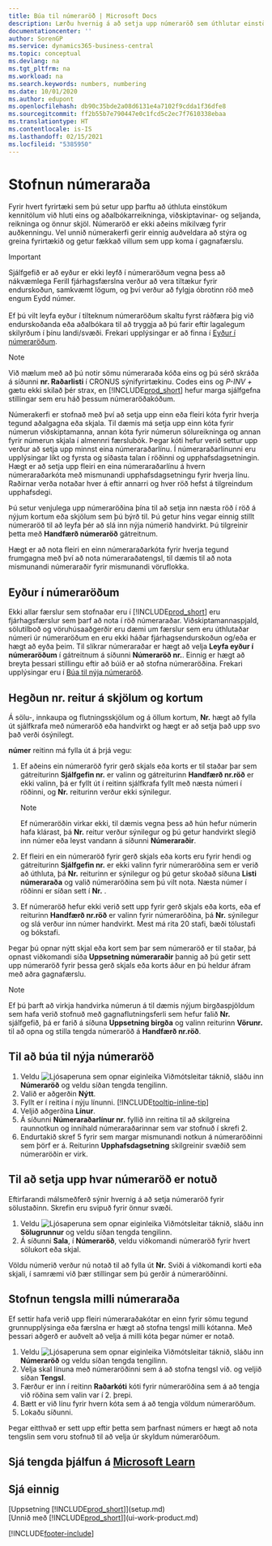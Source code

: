 ```yaml
---
title: Búa til númeraröð | Microsoft Docs
description: Lærðu hvernig á að setja upp númeraröð sem úthlutar einstökum auðkenniskóðum til reikninga og skjala í Business Central.
documentationcenter: ''
author: SorenGP
ms.service: dynamics365-business-central
ms.topic: conceptual
ms.devlang: na
ms.tgt_pltfrm: na
ms.workload: na
ms.search.keywords: numbers, numbering
ms.date: 10/01/2020
ms.author: edupont
ms.openlocfilehash: db90c35bde2a08d6131e4a7102f9cdda1f36dfe8
ms.sourcegitcommit: ff2b55b7e790447e0c1fcd5c2ec7f7610338ebaa
ms.translationtype: HT
ms.contentlocale: is-IS
ms.lasthandoff: 02/15/2021
ms.locfileid: "5385950"
---
```

# <a name="create-number-series"></a>Stofnun númeraraða
Fyrir hvert fyrirtæki sem þú setur upp þarftu að úthluta einstökum kennitölum við hluti eins og aðalbókarreikninga, viðskiptavinar- og seljanda, reikninga og önnur skjöl. Númeraröð er ekki aðeins mikilvæg fyrir auðkenningu. Vel unnið númerakerfi gerir einnig auðveldara að stýra og greina fyrirtækið og getur fækkað villum sem upp koma í gagnafærslu.

> [!Important]
> Sjálfgefið er að eyður er ekki leyfð í númeraröðum vegna þess að nákvæmlega Ferill fjárhagsfærslna verður að vera tiltækur fyrir endurskoðun, samkvæmt lögum, og því verður að fylgja óbrotinn röð með engum Eydd númer.<br /><br />
Ef þú vilt leyfa eyður í tilteknum númeraröðum skaltu fyrst ráðfæra þig við endurskoðanda eða aðalbókara til að tryggja að þú farir eftir lagalegum skilyrðum í þínu landi/svæði. Frekari upplýsingar er að finna í [Eyður í númeraröðum](ui-create-number-series.md#gaps-in-number-series).

> [!NOTE]  
>   Við mælum með að þú notir sömu númeraraða kóða eins og þú sérð skráða á síðunni **nr. Raðarlisti** í CRONUS sýnifyrirtækinu. Codes eins og *P-INV +* gætu ekki skilað þér strax, en [!INCLUDE[prod_short](includes/prod_short.md)] hefur marga sjálfgefna stillingar sem eru háð þessum númeraröðakóðum.

Númerakerfi er stofnað með því að setja upp einn eða fleiri kóta fyrir hverja tegund aðalgagna eða skjala. Til dæmis má setja upp einn kóta fyrir númerun viðskiptamanna, annan kóta fyrir númerun sölureikninga og annan fyrir númerun skjala í almennri færslubók. Þegar kóti hefur verið settur upp verður að setja upp minnst eina númeraraðarlínu. Í númeraraðarlínunni eru upplýsingar líkt og fyrsta og síðasta talan í röðinni og upphafsdagsetningin. Hægt er að setja upp fleiri en eina númeraraðarlínu á hvern númeraraðarkóta með mismunandi upphafsdagsetningu fyrir hverja línu. Raðirnar verða notaðar hver á eftir annarri og hver röð hefst á tilgreindum upphafsdegi.

Þú setur venjulega upp númeraröðina þína til að setja inn næsta röð í röð á nýjum kortum eða skjölum sem þú býrð til. Þú getur hins vegar einnig stillt númeraröð til að leyfa þér að slá inn nýja númerið handvirkt. Þú tilgreinir þetta með **Handfærð númeraröð** gátreitnum.

Hægt er að nota fleiri en einn númeraraðarkóta fyrir hverja tegund frumgagna með því að nota númeraraðatengsl, til dæmis til að nota mismunandi númeraraðir fyrir mismunandi vöruflokka.

## <a name="gaps-in-number-series"></a>Eyður í númeraröðum
Ekki allar færslur sem stofnaðar eru í [!INCLUDE[prod_short](includes/prod_short.md)] eru fjárhagsfærslur sem þarf að nota í röð númeraraðar. Viðskiptamannaspjald, sölutilboð og vöruhúsaaðgerðir eru dæmi um færslur sem eru úthlutaðar númeri úr númeraröðum en eru ekki háðar fjárhagsendurskoðun og/eða er hægt að eyða þeim. Til slíkrar númeraraðar er hægt að velja **Leyfa eyður í númeraröðum** í gátreitnum á síðunni **Númeraröð nr.**. Einnig er hægt að breyta þessari stillingu eftir að búið er að stofna númeraröðina. Frekari upplýsingar eru í [Búa til nýja númeraröð](ui-create-number-series.md#to-create-a-new-number-series).

## <a name="behavior-of-the-no-field-on-documents-and-cards"></a>Hegðun nr. reitur á skjölum og kortum
Á sölu-, innkaupa og flutningsskjölum og á öllum kortum, **Nr.** hægt að fylla út sjálfkrafa með númeraröð eða handvirkt og hægt er að setja það upp svo það verði ósýnilegt.

**númer** reitinn má fylla út á þrjá vegu:

1. Ef aðeins ein númeraröð fyrir gerð skjals eða korts er til staðar þar sem gátreiturinn **Sjálfgefin nr.** er valinn og gátreiturinn **Handfærð nr.röð** er ekki valinn, þá er fyllt út í reitinn sjálfkrafa fyllt með næsta númeri í röðinni, og **Nr.** reiturinn verður ekki sýnilegur.

    > [!NOTE]  
    > Ef númeraröðin virkar ekki, til dæmis vegna þess að hún hefur númerin hafa klárast, þá **Nr.** reitur verður sýnilegur og þú getur handvirkt slegið inn númer eða leyst vandann á síðunni **Númeraraðir**.

2. Ef fleiri en ein númeraröð fyrir gerð skjals eða korts eru fyrir hendi og gátreiturinn **Sjálfgefin nr.** er ekki valinn fyrir númeraröðina sem er verið að úthluta, þá **Nr.** reiturinn er sýnilegur og þú getur skoðað síðuna **Listi númeraraða** og valið númeraröðina sem þú vilt nota. Næsta númer í röðinni er síðan sett í **Nr.** .

3. Ef númeraröð hefur ekki verið sett upp fyrir gerð skjals eða korts, eða ef reiturinn **Handfærð nr.röð** er valinn fyrir númeraröðina, þá **Nr.** sýnilegur og slá verður inn númer handvirkt. Mest má rita 20 stafi, bæði tölustafi og bókstafi.

Þegar þú opnar nýtt skjal eða kort sem þar sem númeraröð er til staðar, þá opnast viðkomandi síða **Uppsetning númeraraðir** þannig að þú getir sett upp númeraröð fyrir þessa gerð skjals eða korts áður en þú heldur áfram með aðra gagnafærslu.

> [!NOTE]  
> Ef þú þarft að virkja handvirka númerun á til dæmis nýjum birgðaspjöldum sem hafa verið stofnuð með gagnaflutningsferli sem hefur falið **Nr.** sjálfgefið, þá er farið á síðuna **Uppsetning birgða** og valinn reiturinn **Vörunr.** til að opna og stilla tengda númeraröð á **Handfærð nr.röð**.

## <a name="to-create-a-new-number-series"></a>Til að búa til nýja númeraröð
1. Veldu ![Ljósaperuna sem opnar eiginleika Viðmótsleitar](media/ui-search/search_small.png "Segðu mér hvað þú vilt gera") táknið, sláðu inn **Númeraröð** og veldu síðan tengda tengilinn.
2. Valið er aðgerðin **Nýtt**.
3. Fyllt er í reitina í nýju línunni. [!INCLUDE[tooltip-inline-tip](includes/tooltip-inline-tip_md.md)]
4. Veljið aðgerðina **Línur**.
5. Á síðunni **Númeraraðarlínur nr.** fyllið inn reitina til að skilgreina raunnotkun og innihald númeraraðarinnar sem var stofnuð í skrefi 2.
6. Endurtakið skref 5 fyrir sem margar mismunandi notkun á númeraröðinni sem þörf er á. Reiturinn **Upphafsdagsetning** skilgreinir svæðið sem númeraröðin er virk.

## <a name="to-set-up-where-a-number-series-is-used"></a>Til að setja upp hvar númeraröð er notuð
Eftirfarandi málsmeðferð sýnir hvernig á að setja númeraröð fyrir sölustaðinn. Skrefin eru svipuð fyrir önnur svæði.
1. Veldu ![Ljósaperuna sem opnar eiginleika Viðmótsleitar](media/ui-search/search_small.png "Segðu mér hvað þú vilt gera") táknið, sláðu inn **Sölugrunnur** og veldu síðan tengda tengilinn.
2. Á síðunni **Sala**, í **Númeraröð**, veldu viðkomandi númeraröð fyrir hvert sölukort eða skjal.

Völdu númerið verður nú notað til að fylla út **Nr.** Sviði á viðkomandi korti eða skjali, í samræmi við þær stillingar sem þú gerðir á númeraröðinni.

## <a name="to-create-relationships-between-number-series"></a>Stofnun tengsla milli númeraraða
Ef settir hafa verið upp fleiri númeraraðakótar en einn fyrir sömu tegund grunnupplýsinga eða færslna er hægt að stofna tengsl milli kótanna. Með þessari aðgerð er auðvelt að velja á milli kóta þegar númer er notað.

1. Veldu ![Ljósaperuna sem opnar eiginleika Viðmótsleitar](media/ui-search/search_small.png "Segðu mér hvað þú vilt gera") táknið, sláðu inn **Númeraröð** og veldu síðan tengda tengilinn.
2. Velja skal línuna með númeraröðinni sem á að stofna tengsl við. og veljið síðan **Tengsl**.
3. Færður er inn í reitinn **Raðarkóti** kóti fyrir númeraröðina sem á að tengja við röðina sem valin var í 2. þrepi.
4. Bætt er við línu fyrir hvern kóta sem á að tengja völdum númeraröðum.
5. Lokaðu síðunni.

Þegar eitthvað er sett upp eftir þetta sem þarfnast númers er hægt að nota tengslin sem voru stofnuð til að velja úr skyldum númeraröðum.

## <a name="see-related-training-at-microsoft-learn"></a>Sjá tengda þjálfun á [Microsoft Learn](/learn/modules/number-series-trail-codes-dynamics-365-business-central/index)

## <a name="see-also"></a>Sjá einnig
[Uppsetning [!INCLUDE[prod_short](includes/prod_short.md)]](setup.md)  
[Unnið með [!INCLUDE[prod_short](includes/prod_short.md)]](ui-work-product.md)  


[!INCLUDE[footer-include](includes/footer-banner.md)]